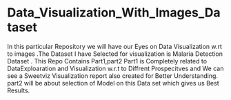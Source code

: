 # Data_Visualization_With_Images_Dataset
In this particular Repository we will have our Eyes on Data Visualization w.rt to images .The Dataset I have Selected for visualization is Malaria Detection Dataset .
This Repo Contains Part1,part2 
Part1 is Completely related to DataExploaration and Visualization w.r.t to Diffrent Prospecitves and We can see a Sweetviz Visualization report also created for Better Understanding.
part2 will be about selection of Model on this Data set which gives us Best Results.
